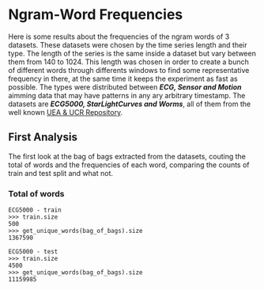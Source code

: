 
# Ngram-Word Frequencies

Here is some results about the frequencies of the ngram words of 3 datasets. These datasets were chosen by the time series length and their type.
The length of the series is the same inside a dataset but vary between them from 140 to 1024. This length was chosen in order to create a bunch of
different words through differents windows to find some representative frequency in there, at the same time it keeps the experiment as fast as possible.
The types were distributed between **_ECG, Sensor and Motion_** aimming data that may have patterns in any ary arbitrary timestamp.
The datasets are **_ECG5000, StarLightCurves and Worms_**, all of them from the well known [UEA & UCR Repository](https://timeseriesclassication.com/).

## First Analysis

The first look at the bag of bags extracted from the datasets, couting the total of words and the frequencies of each word,
comparing the counts of train and test split and what not.

### Total of words

```
ECG5000 - train
>>> train.size
500
>>> get_unique_words(bag_of_bags).size
1367590

ECG5000 - test
>>> train.size
4500
>>> get_unique_words(bag_of_bags).size
11159985
```
